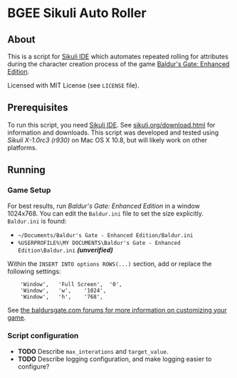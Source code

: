 # BGEE Sikuli Auto Roller

## About
This is a script for [Sikuli IDE](http://www.sikuli.org) which automates repeated rolling for attributes during the character creation process of the game [Baldur's Gate: Enhanced Edition](http://www.baldursgate.com).

Licensed with MIT License (see `LICENSE` file).

## Prerequisites
To run this script, you need [Sikuli IDE](http://www.sikuli.org).  See  [sikuli.org/download.html](http://www.sikuli.org/download.html) for information and downloads.  This script was developed and tested using *Sikuli X-1.0rc3 (r930)* on Mac OS X 10.8, but will likely work on other platforms.

## Running

### Game Setup
For best results, run *Baldur's Gate: Enhanced Edition* in a window 1024x768.  You can edit the `Baldur.ini` file to set the size explicitly.  `Baldur.ini` is found:

* `~/Documents/Baldur's Gate - Enhanced Edition/Baldur.ini`
* `%USERPROFILE%\MY DOCUMENTS\Baldur's Gate - Enhanced Edition\Baldur.ini` ***(unverified)***

Within the `INSERT INTO options ROWS(...)` section, add or replace the following settings:

    	'Window',	'Full Screen',	'0',
    	'Window',	'w',	'1024',
    	'Window',	'h',	'768',

See [the baldursgate.com forums for more information on customizing your game](http://forum.baldursgate.com/discussion/8317/how-to-manually-customize-your-game).

### Script configuration
* **TODO** Describe `max_interations` and `target_value`.
* **TODO** Describe logging configuration, and make logging easier to configure?

